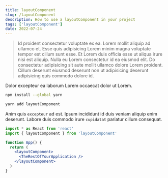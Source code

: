 ```yaml
---
title: layoutComponent
slug: /layoutComponent
description: How to use a layoutComponent in your project
tags: ['layoutComponent']
date: 2022-07-24
---
```


> Id proident consectetur voluptate ex ea. Lorem mollit aliquip ad ullamco et. Esse quis adipisicing Lorem minim magna voluptate tempor est cillum sunt esse. Et Lorem duis officia esse ut aliqua irure nisi est aliquip. Nulla eu Lorem consectetur id ea eiusmod elit. Do consectetur adipisicing sit aute mollit ullamco dolore Lorem proident. Cillum deserunt eiusmod deserunt non ut adipisicing deserunt adipisicing quis commodo dolore id.

Dolor excepteur ea laborum Lorem occaecat dolor ut Lorem.

```bash
npm install --global yarn
```

```bash
yarn add layoutComponent
```

Anim quis `excepteur` ad est. Ipsum incididunt id duis veniam aliquip enim deserunt. Labore duis commodo irure `cupidatat` pariatur cillum consequat.

```jsx live=false
import * as React from 'react'
import { layoutComponent } from 'layoutComponent'

function App() {
  return (
    <layoutComponent>
      <TheRestOfYourApplication />
    </layoutComponent>
  )
}
```